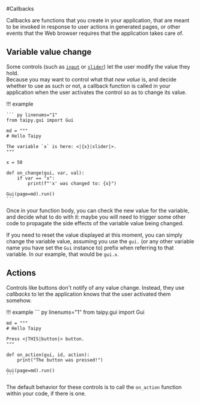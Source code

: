#Callbacks

Callbacks are functions that you create in your application, that are meant to be
invoked in response to user actions in generated pages, or other events that the
Web browser requires that the application takes care of.

## Variable value change

Some controls (such as [`input`](viselements/input.md) or [`slider`](viselements/slider.md))
let the user modify the value they hold.  
Because you may want to control what that _new value_ is, and decide whether to use
as such or not, a callback function is called in your application when the user
activates the control so as to change its value.

!!! example

    ``` py linenums="1"
    from taipy.gui import Gui

    md = """
    # Hello Taipy

    The variable `x` is here: <|{x}|slider|>.
    """

    x = 50

    def on_change(gui, var, val):
        if var == "x":
            print(f"'x' was changed to: {x}")

    Gui(page=md).run()
    ```

Once in your function body, you can check the new value for the variable, and decide
what to do with it: maybe you will need to trigger some other code to propagate the
side effects of the variable value being changed.

If you need to reset the value displayed at this moment, you can simply
change the variable value, assuming you use the `gui.` (or any other variable name you have
set the `Gui` instance to) prefix when referring to that variable. In our example, that would
be `gui.x`.

## Actions

Controls like buttons don't notify of any value change. Instead, they use _callbacks_ to let
the application knows that the user activated them somehow.

!!! example
    ``` py linenums="1"
    from taipy.gui import Gui

    md = """
    # Hello Taipy

    Press <|THIS|button|> button.
    """

    def on_action(gui, id, action):
        print("The button was pressed!")

    Gui(page=md).run()
    ```

The default behavior for these controls is to call the `on_action` function within your code,
if there is one.
